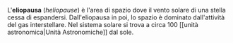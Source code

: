 L'**eliopausa** (*heliopause*) è l'area di spazio dove il vento solare di una stella cessa di espandersi. Dall'eliopausa in poi, lo spazio è dominato dall'attività del gas interstellare. Nel sistema solare si trova a circa 100 [[unità astronomica|Unità Astronomiche]] dal sole.